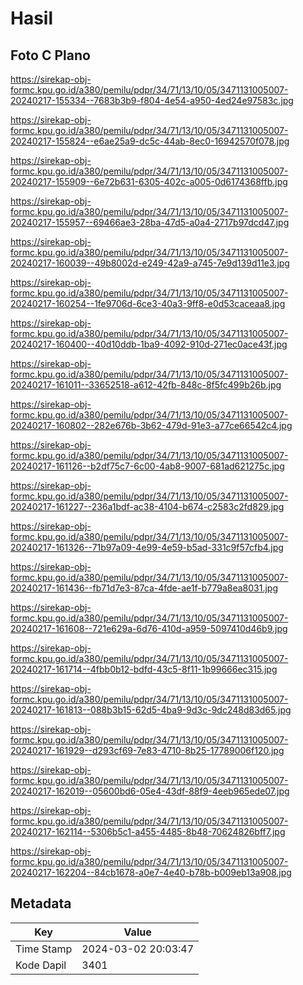 # Hasil

## Foto C Plano

https://sirekap-obj-formc.kpu.go.id/a380/pemilu/pdpr/34/71/13/10/05/3471131005007-20240217-155334--7683b3b9-f804-4e54-a950-4ed24e97583c.jpg

https://sirekap-obj-formc.kpu.go.id/a380/pemilu/pdpr/34/71/13/10/05/3471131005007-20240217-155824--e6ae25a9-dc5c-44ab-8ec0-16942570f078.jpg

https://sirekap-obj-formc.kpu.go.id/a380/pemilu/pdpr/34/71/13/10/05/3471131005007-20240217-155909--6e72b631-6305-402c-a005-0d6174368ffb.jpg

https://sirekap-obj-formc.kpu.go.id/a380/pemilu/pdpr/34/71/13/10/05/3471131005007-20240217-155957--69466ae3-28ba-47d5-a0a4-2717b97dcd47.jpg

https://sirekap-obj-formc.kpu.go.id/a380/pemilu/pdpr/34/71/13/10/05/3471131005007-20240217-160039--49b8002d-e249-42a9-a745-7e9d139d11e3.jpg

https://sirekap-obj-formc.kpu.go.id/a380/pemilu/pdpr/34/71/13/10/05/3471131005007-20240217-160254--1fe9706d-6ce3-40a3-9ff8-e0d53caceaa8.jpg

https://sirekap-obj-formc.kpu.go.id/a380/pemilu/pdpr/34/71/13/10/05/3471131005007-20240217-160400--40d10ddb-1ba9-4092-910d-271ec0ace43f.jpg

https://sirekap-obj-formc.kpu.go.id/a380/pemilu/pdpr/34/71/13/10/05/3471131005007-20240217-161011--33652518-a612-42fb-848c-8f5fc499b26b.jpg

https://sirekap-obj-formc.kpu.go.id/a380/pemilu/pdpr/34/71/13/10/05/3471131005007-20240217-160802--282e676b-3b62-479d-91e3-a77ce66542c4.jpg

https://sirekap-obj-formc.kpu.go.id/a380/pemilu/pdpr/34/71/13/10/05/3471131005007-20240217-161126--b2df75c7-6c00-4ab8-9007-681ad621275c.jpg

https://sirekap-obj-formc.kpu.go.id/a380/pemilu/pdpr/34/71/13/10/05/3471131005007-20240217-161227--236a1bdf-ac38-4104-b674-c2583c2fd829.jpg

https://sirekap-obj-formc.kpu.go.id/a380/pemilu/pdpr/34/71/13/10/05/3471131005007-20240217-161326--71b97a09-4e99-4e59-b5ad-331c9f57cfb4.jpg

https://sirekap-obj-formc.kpu.go.id/a380/pemilu/pdpr/34/71/13/10/05/3471131005007-20240217-161436--fb71d7e3-87ca-4fde-ae1f-b779a8ea8031.jpg

https://sirekap-obj-formc.kpu.go.id/a380/pemilu/pdpr/34/71/13/10/05/3471131005007-20240217-161608--721e629a-6d76-410d-a959-5097410d46b9.jpg

https://sirekap-obj-formc.kpu.go.id/a380/pemilu/pdpr/34/71/13/10/05/3471131005007-20240217-161714--4fbb0b12-bdfd-43c5-8f11-1b99666ec315.jpg

https://sirekap-obj-formc.kpu.go.id/a380/pemilu/pdpr/34/71/13/10/05/3471131005007-20240217-161813--088b3b15-62d5-4ba9-9d3c-9dc248d83d65.jpg

https://sirekap-obj-formc.kpu.go.id/a380/pemilu/pdpr/34/71/13/10/05/3471131005007-20240217-161929--d293cf69-7e83-4710-8b25-17789006f120.jpg

https://sirekap-obj-formc.kpu.go.id/a380/pemilu/pdpr/34/71/13/10/05/3471131005007-20240217-162019--05600bd6-05e4-43df-88f9-4eeb965ede07.jpg

https://sirekap-obj-formc.kpu.go.id/a380/pemilu/pdpr/34/71/13/10/05/3471131005007-20240217-162114--5306b5c1-a455-4485-8b48-70624826bff7.jpg

https://sirekap-obj-formc.kpu.go.id/a380/pemilu/pdpr/34/71/13/10/05/3471131005007-20240217-162204--84cb1678-a0e7-4e40-b78b-b009eb13a908.jpg


## Metadata

| Key        | Value               |
| ---------- | ------------------- |
| Time Stamp | 2024-03-02 20:03:47 |
| Kode Dapil | 3401                |



